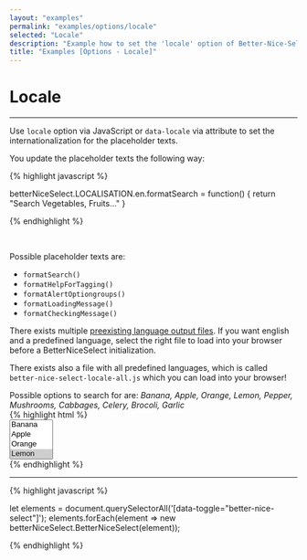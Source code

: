 ```yaml
---
layout: "examples"
permalink: "examples/options/locale"
selected: "Locale"
description: "Example how to set the 'locale' option of Better-Nice-Select - Gives an overview how to implement the option and how it looks like"
title: "Examples [Options - Locale]"
---
```


# **Locale**

---

Use `locale` option via JavaScript or `data-locale` via attribute to set the internationalization for the placeholder texts.

You update the placeholder texts the following way:

{% highlight javascript %}

betterNiceSelect.LOCALISATION.en.formatSearch = function() {
    return "Search Vegetables, Fruits..."
}

{% endhighlight %}

&nbsp;

Possible placeholder texts are:

- `formatSearch()`
- `formatHelpForTagging()`
- `formatAlertOptiongroups()`
- `formatLoadingMessage()`
- `formatCheckingMessage()`

There exists multiple [preexisting language output files](https://github.com/kevingostomski/better-nice-select/tree/main/src/ts/locale). If you want english and a predefined language, select the right file to load into your browser before a BetterNiceSelect initialization.

There exists also a file with all predefined languages, which is called `better-nice-select-locale-all.js` which you can load into your browser!

<div class="alert alert-light d-flex justify-content-start align-items-center font-size-13" role="alert">
        <i class="fa-solid fa-circle-info pe-2"></i>Possible options to search for are: <i class="ms-2">Banana, Apple, Orange, Lemon, Pepper, Mushrooms, Cabbages, Celery, Brocoli, Garlic</i>
</div>

<div class="container my-4 border rounded p-0">
    <div class="p-5 border-bottom">
        <select multiple="multiple" data-toggle="better-nice-select" data-locale="ja-JP" hidden="hidden">
            <option value="Banana">Banana</option>
            <option value="Apple">Apple</option>
            <option value="Orange">Orange</option>
            <option value="Lemon" selected="selected">Lemon</option>
            <option value="Pepper">Pepper</option>
            <option value="Mushrooms">Mushrooms</option>
            <option value="Cabbages">Cabbages</option>
            <option value="Celery">Celery</option>
            <option value="Garlic">Garlic</option>
            <option value="Brocoli">Brocoli</option>
        </select>
    </div>
    <div class="bg-highlight rounded">
{% highlight html %}
<div class="container">
    <select multiple="multiple" data-toggle="better-nice-select" data-locale="ja-JP">
        <option value="Banana">Banana</option>
        <option value="Apple">Apple</option>
        <option value="Orange">Orange</option>
        <option value="Lemon" selected="selected">Lemon</option>
        <option value="Pepper">Pepper</option>
        <option value="Mushrooms">Mushrooms</option>
        <option value="Cabbages">Cabbages</option>
        <option value="Celery">Celery</option>
        <option value="Garlic">Garlic</option>
        <option value="Brocoli">Brocoli</option>
    </select>
</div>
{% endhighlight %}
<hr>
{% highlight javascript %}

let elements = document.querySelectorAll('[data-toggle="better-nice-select"]');
elements.forEach(element => new betterNiceSelect.BetterNiceSelect(element));

{% endhighlight %}
    </div>
</div>
